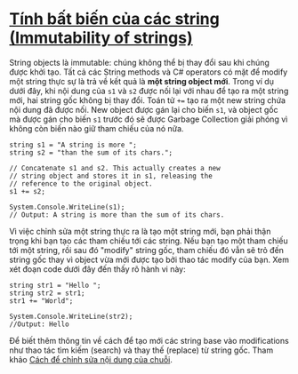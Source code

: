 # [Tính bất biến của các string (Immutability of strings)](https://learn.microsoft.com/en-us/dotnet/csharp/programming-guide/strings/#immutability-of-strings)

String objects là immutable: chúng không thể bị thay đổi sau khi chúng được khởi tạo. Tất cả các String methods và C# operators có mặt để modify một string thực sự là trả về kết quả là **một string object mới**. Trong ví dụ dưới đây, khi nội dung của `s1` và `s2` được nối lại với nhau để tạo ra một string mới, hai string gốc không bị thay đổi. Toán tử `+=` tạo ra một new string chứa nội dung đã được nối. New object được gán lại cho biến `s1`, và object gốc mà được gán cho biến `s1` trước đó sẽ được Garbage Collection giải phóng vì không còn biến nào giữ tham chiếu của nó nữa.

    string s1 = "A string is more ";
    string s2 = "than the sum of its chars.";

    // Concatenate s1 and s2. This actually creates a new
    // string object and stores it in s1, releasing the
    // reference to the original object.
    s1 += s2;

    System.Console.WriteLine(s1);
    // Output: A string is more than the sum of its chars.

Vì việc chỉnh sửa một string thực ra là tạo một string mới, bạn phải thận trọng khi bạn tạo các tham chiếu tới các string. Nếu bạn tạo một tham chiếu tới một string, rồi sau đó "modify" string gốc, tham chiếu đó vẫn sẽ trỏ đến string gốc thay vì object vừa mới được tạo bởi thao tác modify của bạn. Xem xét đoạn code dưới đây đến thấy rõ hành vi này:

    string str1 = "Hello ";
    string str2 = str1;
    str1 += "World";

    System.Console.WriteLine(str2);
    //Output: Hello

Để biết thêm thông tin về cách để tạo mới các string base vào modifications như thao tác tìm kiếm (search) và thay thế (replace) từ string gốc. Tham khảo [Cách để chỉnh sửa nội dung của chuỗi](https://learn.microsoft.com/en-us/dotnet/csharp/how-to/modify-string-contents).
